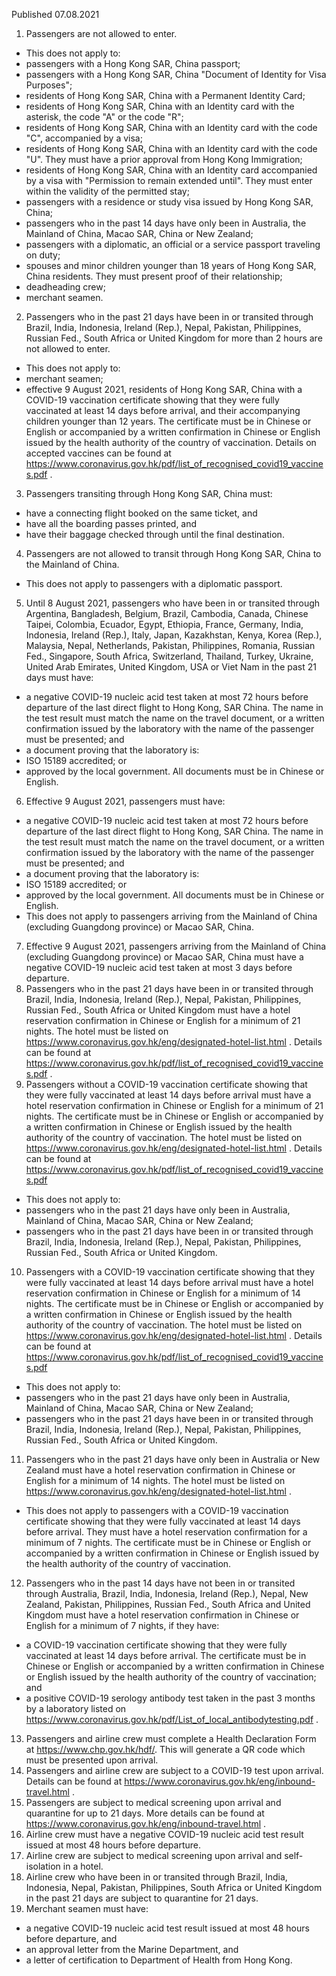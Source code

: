 Published 07.08.2021
1. Passengers are not allowed to enter.
- This does not apply to:
- passengers with a Hong Kong SAR, China passport;
- passengers with a Hong Kong SAR, China "Document of Identity for Visa Purposes";
- residents of Hong Kong SAR, China with a Permanent Identity Card;
- residents of Hong Kong SAR, China with an Identity card with the asterisk, the code "A" or the code "R";
- residents of Hong Kong SAR, China with an Identity card with the code "C", accompanied by a visa;
- residents of Hong Kong SAR, China with an Identity card with the code "U". They must have a prior approval from Hong Kong Immigration;
- residents of Hong Kong SAR, China with an Identity card accompanied by a visa with "Permission to remain extended until". They must enter within the validity of the permitted stay;
- passengers with a residence or study visa issued by Hong Kong SAR, China;
- passengers who in the past 14 days have only been in Australia, the Mainland of China, Macao SAR, China or New Zealand;
- passengers with a diplomatic, an official or a service passport traveling on duty;
- spouses and minor children younger than 18 years of Hong Kong SAR, China residents. They must present proof of their relationship;
- deadheading crew;
- merchant seamen.
2. Passengers who in the past 21 days have been in or transited through Brazil, India, Indonesia, Ireland (Rep.), Nepal, Pakistan, Philippines, Russian Fed., South Africa or United Kingdom for more than 2 hours are not allowed to enter.
- This does not apply to:
- merchant seamen;
- effective 9 August 2021, residents of Hong Kong SAR, China with a COVID-19 vaccination certificate showing that they were fully vaccinated at least 14 days before arrival, and their accompanying children younger than 12 years. The certificate must be in Chinese or English or accompanied by a written confirmation in Chinese or English issued by the health authority of the country of vaccination. Details on accepted vaccines can be found at <a href="https://www.coronavirus.gov.hk/pdf/list_of_recognised_covid19_vaccines.pdf">https://www.coronavirus.gov.hk/pdf/list_of_recognised_covid19_vaccines.pdf</a> .
3. Passengers transiting through Hong Kong SAR, China must:
- have a connecting flight booked on the same ticket, and
- have all the boarding passes printed, and
- have their baggage checked through until the final destination.
4. Passengers are not allowed to transit through Hong Kong SAR, China to the Mainland of China.
- This does not apply to passengers with a diplomatic passport.
5. Until 8 August 2021, passengers who have been in or transited through Argentina, Bangladesh, Belgium, Brazil, Cambodia, Canada, Chinese Taipei, Colombia, Ecuador, Egypt, Ethiopia, France, Germany, India, Indonesia, Ireland (Rep.), Italy, Japan, Kazakhstan, Kenya, Korea (Rep.), Malaysia, Nepal, Netherlands, Pakistan, Philippines, Romania, Russian Fed., Singapore, South Africa, Switzerland, Thailand, Turkey, Ukraine, United Arab Emirates, United Kingdom, USA or Viet Nam in the past 21 days must have:
- a negative COVID-19 nucleic acid test taken at most 72 hours before departure of the last direct flight to Hong Kong, SAR China. The name in the test result must match the name on the travel document, or a written confirmation issued by the laboratory with the name of the passenger must be presented; and
- a document proving that the laboratory is:
- ISO 15189 accredited; or
- approved by the local government.
All documents must be in Chinese or English.
6. Effective 9 August 2021, passengers must have:
- a negative COVID-19 nucleic acid test taken at most 72 hours before departure of the last direct flight to Hong Kong, SAR China. The name in the test result must match the name on the travel document, or a written confirmation issued by the laboratory with the name of the passenger must be presented; and
- a document proving that the laboratory is:
- ISO 15189 accredited; or
- approved by the local government.
All documents must be in Chinese or English.
- This does not apply to passengers arriving from the Mainland of China (excluding Guangdong province) or Macao SAR, China.
7. Effective 9 August 2021, passengers arriving from the Mainland of China (excluding Guangdong province) or Macao SAR, China must have a negative COVID-19 nucleic acid test taken at most 3 days before departure.
8. Passengers who in the past 21 days have been in or transited through Brazil, India, Indonesia, Ireland (Rep.), Nepal, Pakistan, Philippines, Russian Fed., South Africa or United Kingdom must have a hotel reservation confirmation in Chinese or English for a minimum of 21 nights. The hotel must be listed on <a href="https://www.coronavirus.gov.hk/eng/designated-hotel-list.html">https://www.coronavirus.gov.hk/eng/designated-hotel-list.html</a> . Details can be found at <a href="https://www.coronavirus.gov.hk/pdf/list_of_recognised_covid19_vaccines.pdf">https://www.coronavirus.gov.hk/pdf/list_of_recognised_covid19_vaccines.pdf</a> .
9. Passengers without a COVID-19 vaccination certificate showing that they were fully vaccinated at least 14 days before arrival must have a hotel reservation confirmation in Chinese or English for a minimum of 21 nights. The certificate must be in Chinese or English or accompanied by a written confirmation in Chinese or English issued by the health authority of the country of vaccination. The hotel must be listed on <a href="https://www.coronavirus.gov.hk/eng/designated-hotel-list.html">https://www.coronavirus.gov.hk/eng/designated-hotel-list.html</a> . Details can be found at <a href="https://www.coronavirus.gov.hk/pdf/list_of_recognised_covid19_vaccines.pdf">https://www.coronavirus.gov.hk/pdf/list_of_recognised_covid19_vaccines.pdf</a> 
- This does not apply to:
- passengers who in the past 21 days have only been in Australia, Mainland of China, Macao SAR, China or New Zealand;
- passengers who in the past 21 days have been in or transited through Brazil, India, Indonesia, Ireland (Rep.), Nepal, Pakistan, Philippines, Russian Fed., South Africa or United Kingdom.
10. Passengers with a COVID-19 vaccination certificate showing that they were fully vaccinated at least 14 days before arrival must have a hotel reservation confirmation in Chinese or English for a minimum of 14 nights. The certificate must be in Chinese or English or accompanied by a written confirmation in Chinese or English issued by the health authority of the country of vaccination. The hotel must be listed on <a href="https://www.coronavirus.gov.hk/eng/designated-hotel-list.html">https://www.coronavirus.gov.hk/eng/designated-hotel-list.html</a> . Details can be found at <a href="https://www.coronavirus.gov.hk/pdf/list_of_recognised_covid19_vaccines.pdf">https://www.coronavirus.gov.hk/pdf/list_of_recognised_covid19_vaccines.pdf</a> 
- This does not apply to:
- passengers who in the past 21 days have only been in Australia, Mainland of China, Macao SAR, China or New Zealand;
- passengers who in the past 21 days have been in or transited through Brazil, India, Indonesia, Ireland (Rep.), Nepal, Pakistan, Philippines, Russian Fed., South Africa or United Kingdom.
11. Passengers who in the past 21 days have only been in Australia or New Zealand must have a hotel reservation confirmation in Chinese or English for a minimum of 14 nights. The hotel must be listed on <a href="https://www.coronavirus.gov.hk/eng/designated-hotel-list.html">https://www.coronavirus.gov.hk/eng/designated-hotel-list.html</a> .
- This does not apply to passengers with a COVID-19 vaccination certificate showing that they were fully vaccinated at least 14 days before arrival. They must have a hotel reservation confirmation for a minimum of 7 nights. The certificate must be in Chinese or English or accompanied by a written confirmation in Chinese or English issued by the health authority of the country of vaccination.
12. Passengers who in the past 14 days have not been in or transited through Australia, Brazil, India, Indonesia, Ireland (Rep.), Nepal, New Zealand, Pakistan, Philippines, Russian Fed., South Africa and United Kingdom must have a hotel reservation confirmation in Chinese or English for a minimum of 7 nights, if they have:
- a COVID-19 vaccination certificate showing that they were fully vaccinated at least 14 days before arrival. The certificate must be in Chinese or English or accompanied by a written confirmation in Chinese or English issued by the health authority of the country of vaccination; and
- a positive COVID-19 serology antibody test taken in the past 3 months by a laboratory listed on <a href="https://www.coronavirus.gov.hk/pdf/List_of_local_antibodytesting.pdf">https://www.coronavirus.gov.hk/pdf/List_of_local_antibodytesting.pdf</a> .
13. Passengers and airline crew must complete a Health Declaration Form at <a href="https://www.chp.gov.hk/hdf/">https://www.chp.gov.hk/hdf/</a>. This will generate a QR code which must be presented upon arrival.
14. Passengers and airline crew are subject to a COVID-19 test upon arrival. Details can be found at <a href="https://www.coronavirus.gov.hk/eng/inbound-travel.html">https://www.coronavirus.gov.hk/eng/inbound-travel.html</a> .
15. Passengers are subject to medical screening upon arrival and quarantine for up to 21 days. More details can be found at <a href="https://www.coronavirus.gov.hk/eng/inbound-travel.html">https://www.coronavirus.gov.hk/eng/inbound-travel.html</a> .
16. Airline crew must have a negative COVID-19 nucleic acid test result issued at most 48 hours before departure.
17. Airline crew are subject to medical screening upon arrival and self-isolation in a hotel.
18. Airline crew who have been in or transited through Brazil, India, Indonesia, Nepal, Pakistan, Philippines, South Africa or United Kingdom in the past 21 days are subject to quarantine for 21 days.
19. Merchant seamen must have:
- a negative COVID-19 nucleic acid test result issued at most 48 hours before departure, and
- an approval letter from the Marine Department, and
- a letter of certification to Department of Health from Hong Kong.

